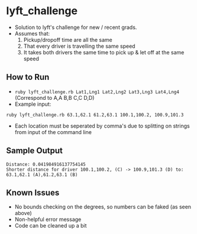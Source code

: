 # lyft_challenge
- Solution to lyft's challenge for new / recent grads.
- Assumes that:
  1. Pickup/dropoff time are all the same 
  2. That every driver is travelling the same speed
  3. It takes both drivers the same time to pick up & let off at the same speed

## How to Run
- `ruby lyft_challenge.rb Lat1,Lng1 Lat2,Lng2 Lat3,Lng3 Lat4,Lng4` (Correspond to A,A B,B C,C D,D)
- Example input: 
```
ruby lyft_challenge.rb 63.1,62.1 61.2,63.1 100.1,100.2, 100.9,101.3
```

- Each location must be seperated by comma's due to splitting on strings from input of the command line

## Sample Output
```
Distance: 0.041984916137754145
Shorter distance for driver 100.1,100.2, (C) -> 100.9,101.3 (D) to: 63.1,62.1 (A),61.2,63.1 (B)
```

## Known Issues
- No bounds checking on the degrees, so numbers can be faked (as seen above)
- Non-helpful error message
- Code can be cleaned up a bit

